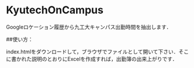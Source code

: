 # KyutechOnCampus
Googleロケーション履歴から九工大キャンパス出勤時間を抽出します．

##使い方：

index.htmlをダウンロードして，ブラウザでファイルとして開いて下さい．そこに書かれた説明のとおりにExcelを作成すれば，出勤簿の出来上がりです．
